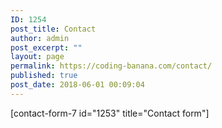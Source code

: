 ```yaml
---
ID: 1254
post_title: Contact
author: admin
post_excerpt: ""
layout: page
permalink: https://coding-banana.com/contact/
published: true
post_date: 2018-06-01 00:09:04
---
```

[contact-form-7 id="1253" title="Contact form"]